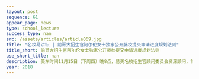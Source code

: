 ```yaml
---
layout: post
sequence: 61
appear_page: news  
type: school_lecture
success_type: nan
src: /assets/articles/article069.jpg
title: "名校易讲坛 | 前哥大招生官阿尔伦女士独家公开藤校提交申请进度规划法则"
title_short: 前哥大招生官阿尔伦女士独家公开藤校提交申请进度规划法则
use_short_title: nan
description: 美东时间11月15日（下周四）晚8点，易美名校招生官顾问委员会资深顾问，前哥伦比亚大学资深招生官，阿尔伦女士亲临易美名校易讲坛！依据自身长达16年的招生经验，从全美排名前三的哥伦比亚大学招生流程角度出发
year: 2018
---
```


